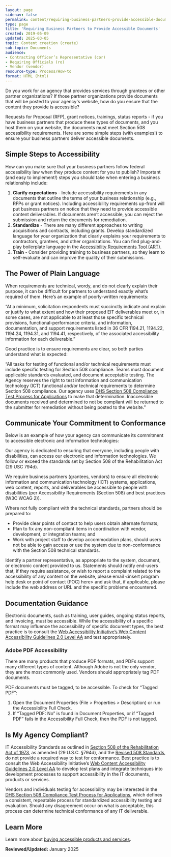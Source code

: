```yaml
---
layout: page
sidenav: false
permalink: content/requiring-business-partners-provide-accessible-documents/
type: page
title: 'Requiring Business Partners to Provide Accessible Documents'
created: 2019-05-09
updated: 2025-03-05
topic: Content creation (create)
sub-topic: Documents
audience:
- Contracting Officer’s Representative (cor)
- Requiring Officials (ro)
- Vendor (vendor)
resource-type: Process/How-to
format: HTML (html)
---
```


Do you work for an agency that provides services through grantees or other partner organizations? If those partner organizations provide documents that will be posted to your agency's website, how do you ensure that the content they provide is accessible?

Requests for Proposal (RFP), grant notices, trainings, status reports - if you have business partners that produce these types of documents, and you host them on your website, the documents must meet Section 508 accessibility requirements. Here are some simple steps (with examples!) to ensure your business partners deliver accessible documents.

## **Simple Steps to Accessibility**

How can you make sure that your business partners follow federal accessibility law when they produce content for you to publish? Important (and easy to implement!) steps you should take when entering a business relationship include:

  1. **Clarify expectations** - Include accessibility requirements in any documents that outline the terms of your business relationship (e.g., RFPs or grant notices). Including accessibility requirements up-front will put business partners on notice that they need to provide accessible content deliverables. If documents aren’t accessible, you can reject the submission and return the documents for remediation.
  2. **Standardize** - There are many different approaches to writing acquisitions and contracts, including grants. Develop standardized language for your organization that clearly explains your requirements to contractors, grantees, and other organizations. You can find plug-and-play boilerplate language in the [Accessibility Requirements Tool (ART)][1].
  3. **Train** - Consider providing training to business partners, so they learn to self-evaluate and can improve the quality of their submissions.

## **The Power of Plain Language** 

When requirements are technical, wordy, and do not clearly explain their purpose, it can be difficult for partners to understand exactly what’s required of them. Here’s an example of poorly-written requirements:

“At a minimum, solicitation respondents must succinctly indicate and explain or justify to what extent and how their proposed EIT deliverables meet or, in some cases, are not applicable to at least those specific technical provisions, functional-performance criteria, and information, documentation, and support requirements listed in 36 CFR 1194.21, 1194.22, 1194.24, 1194.31, and 1194.41, respectively, of the associated accessibility information for each deliverable.”

Good practice is to ensure requirements are clear, so both parties understand what is expected:

“All tasks for testing of functional and/or technical requirements must include specific testing for Section 508 compliance. Teams must document applicable standards evaluated, and document acceptable testing. The Agency reserves the right to test information and communication technology (ICT) functional and/or technical requirements to determine Section 508 compliance. Our agency uses [DHS Section 508 Compliance Test Process for Applications][2] to make that determination. Inaccessible documents received and determined to not be compliant will be returned to the submitter for remediation without being posted to the website.”

## **Communicate Your Commitment to Conformance**

Below is an example of how your agency can communicate its commitment to accessible electronic and information technologies:

Our agency is dedicated to ensuring that everyone, including people with disabilities, can access our electronic and information technologies. We follow or exceed the standards set by Section 508 of the Rehabilitation Act (29 USC 794d).

We require business partners (grantees, vendors) to ensure all electronic information and communication technology (ICT) systems, applications, web content, reports, and deliverables be accessible to people with disabilities (per Accessibility Requirements (Section 508) and best practices (W3C WCAG 2)).

Where not fully compliant with the technical standards, partners should be prepared to:

  * Provide clear points of contact to help users obtain alternate formats;
  * Plan to fix any non-compliant items in coordination with vendor, development, or integration teams; and
  * Work with project staff to develop accommodation plans, should users not be able to gain access or use the system due to non-conformance with the Section 508 technical standards.

Identify a partner representative, as appropriate to the system, document, or electronic content provided to us. Statements should notify end-users that, if they require assistance, or wish to report a complaint related to the accessibility of any content on the website, please email <insert program help desk or point of contact (POC) here> and ask that, if applicable, please include the web address or URL and the specific problems encountered.

## **Documentation Guidance** 

Electronic documents, such as training, user guides, ongoing status reports, and invoicing, must be accessible. While the accessibility of a specific format may influence the accessibility of specific document types, the best practice is to consult the [Web Accessibility Initiative’s Web Content Accessibility Guidelines 2.0 Level AA][3] and test appropriately.

### **Adobe PDF Accessibility**

There are many products that produce PDF formats, and PDFs support many different types of content. Although Adobe is not the only vendor, they are the most commonly used. Vendors should appropriately tag PDF documents.

PDF documents must be tagged, to be accessible. To check for “Tagged PDF”:

  1. Open the Document Properties (File > Properties > Description) or run the Accessibility Full Check.
  2. If “Tagged PDF: No” is found in Document Properties, or if “Tagged PDF” fails in the Accessibility Full Check, then the PDF is not tagged.

## **Is My Agency Compliant?**

IT Accessibility Standards as outlined in [Section 508 of the Rehabilitation Act of 1973][4], as amended (29 U.S.C. §794d), and the [Revised 508 Standards][5], do not provide a required way to test for conformance. Best practice is to consult the Web Accessibility Initiative’s [Web Content Accessibility Guidelines 2.0 Level AA][3] to develop test plans and integrate techniques into development processes to support accessibility in the IT documents, products or services.

Vendors and individuals testing for accessibility may be interested in the [DHS Section 508 Compliance Test Process for Applications][2], which defines a consistent, repeatable process for standardized accessibility testing and evaluation. Should any disagreement occur on what is acceptable, this process can determine technical conformance of any IT deliverable.

## **Learn More**

Learn more about [buying accessible products and services][6].

**Reviewed/Updated:** January 2025

 [1]: {{site.baseurl}}/art/
 [2]: http://www.dhs.gov/compliance-test-processes
 [3]: http://www.w3.org/WAI/WCAG20/quickref/
 [4]: http://www.access-board.gov/the-board/laws/rehabilitation-act-of-1973
 [5]: https://www.access-board.gov/guidelines-and-standards/communications-and-it/about-the-ict-refresh/final-rule/text-of-the-standards-and-guidelines
 [6]: {{site.baseurl}}/buy